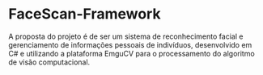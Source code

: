 # FaceScan-Framework
A proposta do projeto é de ser um sistema de reconhecimento facial e gerenciamento de informações pessoais de indivíduos, desenvolvido em C# e utilizando a plataforma EmguCV para o processamento do algoritmo de visão computacional.

